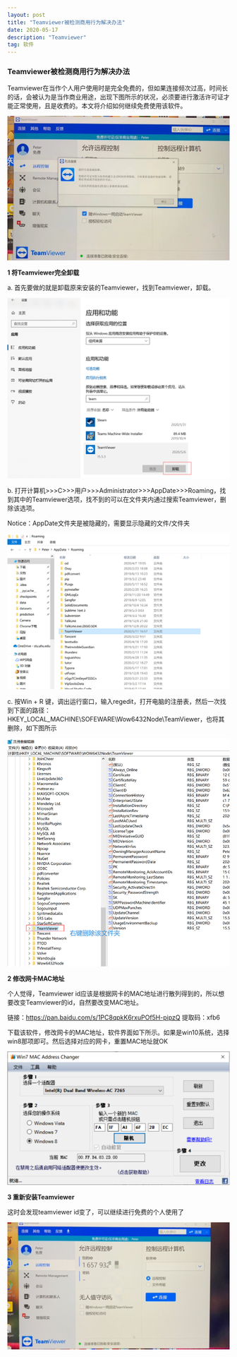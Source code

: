 ```yaml
---
layout: post
title: "Teamviewer被检测商用行为解决办法"
date: 2020-05-17 
description: "Teamviewer"
tag: 软件
---
```




### Teamviewer被检测商用行为解决办法

Teamviewer在当作个人用户使用时是完全免费的，但如果连接频次过高，时间长的话，会被认为是当作商业用途，出现下图所示的状况，必须要进行激活许可证才能正常使用，且是收费的。本文将介绍如何继续免费使用该软件。

![](/images/posts/tm/tm0.png)

**1 将Teamviewer完全卸载**

a. 首先要做的就是卸载原来安装的Teamviewer，找到Teamviewer，卸载。

![](/images/posts/tm/tm1.png)

b. 打开计算机>>>C>>>用户>>>Administrator>>>AppDate>>>Roaming，找到其中的Teamviewer选项，找不到的可以在文件夹内通过搜索Teamviewer，删除该选项。

Notice：AppDate文件夹是被隐藏的，需要显示隐藏的文件/文件夹

![](/images/posts/tm/tm2.png)

c. 按Win + R 键，调出运行窗口，输入regedit，打开电脑的注册表，然后一次找到下面的路径：HKEY_LOCAL_MACHINE\SOFEWARE\Wow6432Node\TeamViewer，也将其删除，如下图所示

![](/images/posts/tm/tm3.png)

**2 修改网卡MAC地址**

个人觉得，Teamviewer id应该是根据网卡的MAC地址进行散列得到的，所以想要改变Teamviewer的id，自然要改变MAC地址。

链接：https://pan.baidu.com/s/1PC8qpkK6rxuPOf5H-pipzQ 
提取码：xfb6 

下载该软件，修改网卡的MAC地址，软件界面如下所示。如果是win10系统，选择win8那项即可。然后选择对应的网卡，重置MAC地址就OK

![](/images/posts/tm/tm4.png)

**3 重新安装Teamviewer**

这时会发现teamviewer id变了，可以继续进行免费的个人使用了

![](/images/posts/tm/tm.png)



